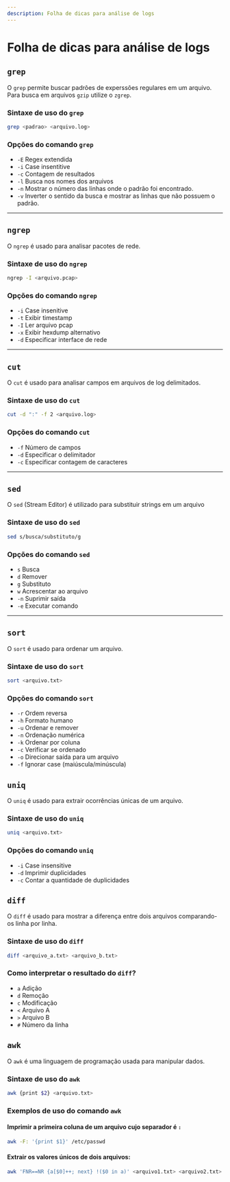 ```yaml
---
description: Folha de dicas para análise de logs
---
```


# Folha de dicas para análise de logs

## `grep`

O `grep` permite buscar padrões de experssões regulares em um arquivo. Para busca em arquivos `gzip` utilize o `zgrep`.

### Sintaxe de uso do `grep`

```bash
grep <padrao> <arquivo.log>
```

### Opções do comando `grep`

- `-E` Regex extendida
- `-i` Case insentitive
- `-c` Contagem de resultados
- `-l` Busca nos nomes dos arquivos
- `-n` Mostrar o número das linhas onde o padrão foi encontrado.
- `-v` Inverter o sentido da busca e mostrar as linhas que não possuem o padrão.

---

## `ngrep`

O `ngrep` é usado para analisar pacotes de rede.

### Sintaxe de uso do `ngrep`

```bash
ngrep -I <arquivo.pcap>
```

### Opções do comando `ngrep`

- `-i` Case insenitive
- `-t` Exibir timestamp
- `-I` Ler arquivo pcap
- `-x` Exibir hexdump alternativo
- `-d` Especificar interface de rede

---

## `cut`

O `cut` é usado para analisar campos em arquivos de log delimitados.

### Sintaxe de uso do `cut`

```bash
cut -d ":" -f 2 <arquivo.log>
```

### Opções do comando `cut`

- `-f` Número de campos
- `-d` Especificar o delimitador
- `-c` Especificar contagem de caracteres

---

## `sed`

O `sed` (Stream Editor) é utilizado para substituir strings em um arquivo

### Sintaxe de uso do `sed`

```bash
sed s/busca/substituto/g
```

### Opções do comando `sed`

- `s` Busca
- `d` Remover
- `g` Substituto
- `w` Acrescentar ao arquivo
- `-n` Suprimir saída
- `-e` Executar comando

---

## `sort`

O `sort` é usado para ordenar um arquivo.

### Sintaxe de uso do `sort`

```bash
sort <arquivo.txt>
```

### Opções do comando `sort`

- `-r` Ordem reversa
- `-h` Formato humano
- `-u` Ordenar e remover
- `-n` Ordenação numérica
- `-k` Ordenar por coluna
- `-c` Verificar se ordenado
- `-o` Direcionar saída para um arquivo
- `-f` Ignorar case (maiúscula/minúscula)

## `uniq`

O `uniq` é usado para extrair ocorrências únicas de um arquivo.

### Sintaxe de uso do `uniq`

```bash
uniq <arquivo.txt>
```

### Opções do comando `uniq`

- `-i` Case insensitive
- `-d` Imprimir duplicidades
- `-c` Contar a quantidade de duplicidades

## `diff`

O `diff` é usado para mostrar a diferença entre dois arquivos comparando-os linha por linha.

### Sintaxe de uso do `diff`

```bash
diff <arquivo_a.txt> <arquivo_b.txt>
```

### Como interpretar o resultado do `diff`?

- `a` Adição
- `d` Remoção
- `c` Modificação
- `<` Arquivo A
- `>` Arquivo B
- `#` Número da linha

## `awk`

O `awk` é uma linguagem de programação usada para manipular dados.

### Sintaxe de uso do `awk`

```bash
awk {print $2} <arquivo.txt>
```

### Exemplos de uso do comando `awk`

#### Imprimir a primeira coluna de um arquivo cujo separador é `:`

```bash
awk -F: '{print $1}' /etc/passwd
```

#### Extrair os valores únicos de dois arquivos:

```bash
awk 'FNR==NR {a[$0]++; next} !($0 in a)' <arquivo1.txt> <arquivo2.txt>
```
